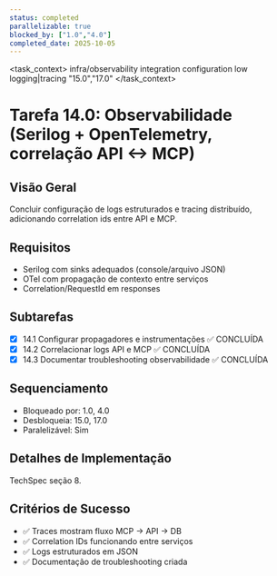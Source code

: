 ```yaml
---
status: completed
parallelizable: true
blocked_by: ["1.0","4.0"]
completed_date: 2025-10-05
---
```


<task_context>
<domain>infra/observability</domain>
<type>integration</type>
<scope>configuration</scope>
<complexity>low</complexity>
<dependencies>logging|tracing</dependencies>
<unblocks>"15.0","17.0"</unblocks>
</task_context>

# Tarefa 14.0: Observabilidade (Serilog + OpenTelemetry, correlação API <-> MCP)

## Visão Geral
Concluir configuração de logs estruturados e tracing distribuído, adicionando correlation ids entre API e MCP.

## Requisitos
- Serilog com sinks adequados (console/arquivo JSON)
- OTel com propagação de contexto entre serviços
- Correlation/RequestId em responses

## Subtarefas
- [x] 14.1 Configurar propagadores e instrumentações ✅ CONCLUÍDA
- [x] 14.2 Correlacionar logs API e MCP ✅ CONCLUÍDA  
- [x] 14.3 Documentar troubleshooting observabilidade ✅ CONCLUÍDA

## Sequenciamento
- Bloqueado por: 1.0, 4.0
- Desbloqueia: 15.0, 17.0
- Paralelizável: Sim

## Detalhes de Implementação
TechSpec seção 8.

## Critérios de Sucesso
- ✅ Traces mostram fluxo MCP -> API -> DB
- ✅ Correlation IDs funcionando entre serviços
- ✅ Logs estruturados em JSON
- ✅ Documentação de troubleshooting criada
